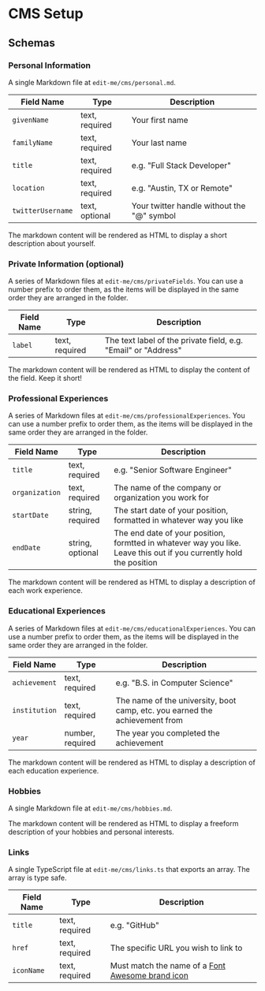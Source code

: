 # CMS Setup

## Schemas

### Personal Information

A single Markdown file at `edit-me/cms/personal.md`.

| Field Name        | Type           | Description                                |
|-------------------|----------------|--------------------------------------------|
| `givenName`       | text, required | Your first name                            |
| `familyName`      | text, required | Your last name                             |
| `title`           | text, required | e.g. "Full Stack Developer"                |
| `location`        | text, required | e.g. "Austin, TX or Remote"                |
| `twitterUsername` | text, optional | Your twitter handle without the "@" symbol |

The markdown content will be rendered as HTML to display a short description about yourself.

### Private Information (optional)

A series of Markdown files at `edit-me/cms/privateFields`. You can use a number prefix to order them, as the items will be displayed in the same order they are arranged in the folder.

| Field Name | Type           | Description                                                    |
| ---------- | -------------- | -------------------------------------------------------------- |
| `label`    | text, required | The text label of the private field, e.g. "Email" or "Address" |

The markdown content will be rendered as HTML to display the content of the field. Keep it short!

### Professional Experiences

A series of Markdown files at `edit-me/cms/professionalExperiences`. You can use a number prefix to order them, as the items will be displayed in the same order they are arranged in the folder.

| Field Name     | Type             | Description                                                                                                         |
| -------------- | ---------------- | ------------------------------------------------------------------------------------------------------------------- |
| `title`        | text, required   | e.g. "Senior Software Engineer"                                                                                     |
| `organization` | text, required   | The name of the company or organization you work for                                                                |
| `startDate`    | string, required | The start date of your position, formatted in whatever way you like                                                 |
| `endDate`      | string, optional | The end date of your position, formtted in whatever way you like. Leave this out if you currently hold the position |

The markdown content will be rendered as HTML to display a description of each work experience.

### Educational Experiences

A series of Markdown files at `edit-me/cms/educationalExperiences`. You can use a number prefix to order them, as the items will be displayed in the same order they are arranged in the folder.

| Field Name    | Type             | Description                                                                 |
| ------------- | ---------------- | --------------------------------------------------------------------------- |
| `achievement` | text, required   | e.g. "B.S. in Computer Science"                                             |
| `institution` | text, required   | The name of the university, boot camp, etc. you earned the achievement from |
| `year`        | number, required | The year you completed the achievement                                      |

The markdown content will be rendered as HTML to display a description of each education experience.

### Hobbies

A single Markdown file at `edit-me/cms/hobbies.md`.

The markdown content will be rendered as HTML to display a freeform description of your hobbies and personal interests.

### Links

A single TypeScript file at `edit-me/cms/links.ts` that exports an array. The array is type safe.

| Field Name | Type           | Description                                                                                         |
| ---------- | -------------- | --------------------------------------------------------------------------------------------------- |
| `title`    | text, required | e.g. "GitHub"                                                                                       |
| `href`     | text, required | The specific URL you wish to link to                                                                |
| `iconName` | text, required | Must match the name of a [Font Awesome brand icon](https://fontawesome.com/search?s=solid%2Cbrands) |
